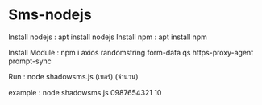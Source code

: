 # Sms-nodejs
Install nodejs : apt install nodejs
Install npm : apt install npm

Install Module : npm i axios randomstring form-data qs https-proxy-agent prompt-sync

Run : node shadowsms.js (เบอร์) (จำนวน)

example : node shadowsms.js 0987654321 10
